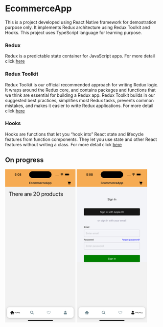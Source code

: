 # EcommerceApp

This is a project developed using React Native framework for demostration purpose only. It implements Redux architecture using Redux Toolkit and Hooks. This project uses TypeScript language for learning purpose.

### Redux

Redux is a predictable state container for JavaScript apps. For more detail click [here](https://redux.js.org)

### Redux Toolkit
Redux Toolkit is our official recommended approach for writing Redux logic. It wraps around the Redux core, and contains packages and functions that we think are essential for building a Redux app. Redux Toolkit builds in our suggested best practices, simplifies most Redux tasks, prevents common mistakes, and makes it easier to write Redux applications. For more detail click [here](https://redux-toolkit.js.org)

### Hooks

Hooks are functions that let you “hook into” React state and lifecycle features from function components. They let you use state and other React features without writing a class. For more detail click [here](https://react.dev/reference/react)


## On progress
<p float="left">
  <img src="https://github.com/NabinRai4017/EcommerceApp/blob/main/images/home-page.png" width="230" height="499">
  <img src="https://github.com/NabinRai4017/EcommerceApp/blob/main/images/profile-page.png" width="230" height="499">
</p>

